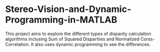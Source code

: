 # Stereo-Vision-and-Dynamic-Programming-in-MATLAB
This project aims to explore the different types of disparity calculation algorithms inclusing Sum of Squared Disparities and Normalized Corss-Correlation. It also uses dynamic programming to see the differences.
